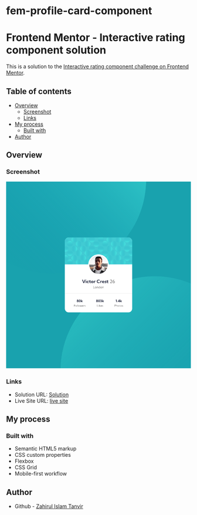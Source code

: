 # fem-profile-card-component

# Frontend Mentor - Interactive rating component solution

This is a solution to the [Interactive rating component challenge on Frontend Mentor](https://www.frontendmentor.io/challenges/profile-card-component-cfArpWshJ).

## Table of contents

- [Overview](#overview)
  - [Screenshot](#screenshot)
  - [Links](#links)
- [My process](#my-process)
  - [Built with](#built-with)
- [Author](#author)

## Overview

### Screenshot

![](./images/screenshoot/profilecard.png)

### Links

- Solution URL: [Solution](https://github.com/ZTanvir/fem-profile-card-component)
- Live Site URL: [live site](https://ztanvir.github.io/fem-profile-card-component/)

## My process

### Built with

- Semantic HTML5 markup
- CSS custom properties
- Flexbox
- CSS Grid
- Mobile-first workflow

## Author

- Github - [Zahirul Islam Tanvir](https://github.com/ZTanvir)
